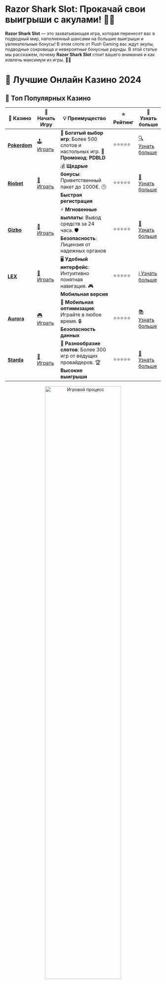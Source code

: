 # **Razor Shark Slot**: Прокачай свои выигрыши с акулами! 🦈💥

**Razor Shark Slot** — это захватывающая игра, которая перенесет вас в подводный мир, наполненный шансами на большие выигрыши и увлекательные бонусы! В этом слоте от Push Gaming вас ждут акулы, подводные сокровища и невероятные бонусные раунды. В этой статье мы расскажем, почему **Razor Shark Slot** стоит вашего внимания и как извлечь максимум из игры. 🎰💸

# 🎰 Лучшие Онлайн Казино 2024

## 🌟 Топ Популярных Казино

| 🎲 **Казино** | 🔗 **Начать Игру** | 💡 **Преимущество** | ⭐ **Рейтинг** | 🔗 **Узнать больше** |
|--------------|---------------------|---------------------|----------------|----------------------|
| [**Pokerdom**](https://brandplay.link/4k77v2yx) | [🕹️ Играть](https://brandplay.link/4k77v2yx) | 🎉 **Богатый выбор игр**: Более 500 слотов и настольных игр. 🎁 **Промокод**: **PDBLD** | ⭐⭐⭐⭐⭐ | [🔍 Узнать больше](https://brandplay.link/4k77v2yx) |
| [**Riobet**](https://brandplay.link/7xBLTPyj) | [🎰 Играть](https://brandplay.link/7xBLTPyj) | 💰 **Щедрые бонусы**: Приветственный пакет до 1000€. 🕒 **Быстрая регистрация** | ⭐⭐⭐⭐⭐ | [📖 Узнать больше](https://brandplay.link/7xBLTPyj) |
| [**Gizbo**](https://brandplay.link/bprXw4YV) | [🎲 Играть](https://brandplay.link/bprXw4YV) | ⚡ **Мгновенные выплаты**: Вывод средств за 24 часа. 🛡️ **Безопасность**: Лицензия от надежных органов | ⭐⭐⭐⭐⭐ | [📝 Узнать больше](https://brandplay.link/bprXw4YV) |
| [**LEX**](https://brandplay.link/zW4hdDFV) | [🤑 Играть](https://brandplay.link/zW4hdDFV) | 🖥️ **Удобный интерфейс**: Интуитивно понятная навигация. 🎮 **Мобильная версия** | ⭐⭐⭐⭐⭐ | [ℹ️ Узнать больше](https://brandplay.link/zW4hdDFV) |
| [**Aurora**](https://10trafic-stat2.com/click/668546556bcc6313411604bd/6766/13032/subaccount) | [🎮 Играть](https://10trafic-stat2.com/click/668546556bcc6313411604bd/6766/13032/subaccount) | 📱 **Мобильная оптимизация**: Играйте в любое время. 🔒 **Безопасность данных** | ⭐⭐⭐⭐⭐ | [📚 Узнать больше](https://10trafic-stat2.com/click/668546556bcc6313411604bd/6766/13032/subaccount) |
| [**Starda**](https://brandplay.link/fB7xwRFL) | [🎯 Играть](https://brandplay.link/fB7xwRFL) | 🎰 **Разнообразие слотов**: Более 300 игр от ведущих провайдеров. 🏆 **Высокие выигрыши** | ⭐⭐⭐⭐⭐ | [🔎 Узнать больше](https://brandplay.link/fB7xwRFL) |

<div align="center">
    <img src="https://i.pinimg.com/originals/87/9e/b9/879eb9354dd0699582408b68f2e253b2.gif" alt="Игровой процесс" width="70%">
</div>

## 💎 Лучшие Бонусы и Акции

| 🎲 **Казино** | 🔗 **Начать Игру** | 💡 **Преимущество** | ⭐ **Рейтинг** | 🔗 **Узнать больше** |
|--------------|---------------------|---------------------|----------------|----------------------|
| [**Kometa**](https://brandplay.link/8ZymQJV8) | [🎰 Играть](https://brandplay.link/8ZymQJV8) | 🎁 **Эксклюзивные бонусы**: Регулярные акции и промо. 🔄 **Программы лояльности** | ⭐⭐⭐⭐☆ | [🔍 Узнать больше](https://brandplay.link/8ZymQJV8) |
| [**R7**](https://brandplay.link/bMd3Yjsw) | [🕹️ Играть](https://brandplay.link/bMd3Yjsw) | 🕒 **Круглосуточная поддержка**: Всегда на связи. 💸 **Высокие лимиты** | ⭐⭐⭐⭐☆ | [📖 Узнать больше](https://brandplay.link/bMd3Yjsw) |
| [**7K**](https://brandplay.link/BvQyFShp) | [🎲 Играть](https://brandplay.link/BvQyFShp) | 🌟 **Эксклюзивные бонусы**: Только для VIP игроков. 🎉 **Сезонные акции** | ⭐⭐⭐⭐☆ | [📝 Узнать больше](https://brandplay.link/BvQyFShp) |
| [**Kent**](https://brandplay.link/Fv2WP3js) | [🤑 Играть](https://brandplay.link/Fv2WP3js) | 📈 **Высокий RTP**: Более 98%. 💼 **Профессиональная поддержка** | ⭐⭐⭐⭐☆ | [ℹ️ Узнать больше](https://brandplay.link/Fv2WP3js) |
| [**1Xslots**](https://brandplay.link/hSB1khtr) | [🎮 Играть](https://brandplay.link/hSB1khtr) | 🎉 **Множество акций**: Еженедельные бонусы и турниры. 🛡️ **Безопасность** | ⭐⭐⭐⭐☆ | [📚 Узнать больше](https://brandplay.link/hSB1khtr) |
| [**Gama**](https://brandplay.link/j6NMKsDz) | [🎯 Играть](https://brandplay.link/j6NMKsDz) | 🔍 **Интуитивный интерфейс**: Легкость использования. 🏅 **Престижные турниры** | ⭐⭐⭐⭐☆ | [🔎 Узнать больше](https://brandplay.link/j6NMKsDz) |

<div align="center">
    <img src="https://i.pinimg.com/originals/87/9e/b9/879eb9354dd0699582408b68f2e253b2.gif" alt="Игровой процесс" width="70%">
</div>

## 🚀 Быстрые Выигрыши и Поддержка

| 🎲 **Казино** | 🔗 **Начать Игру** | 💡 **Преимущество** | ⭐ **Рейтинг** | 🔗 **Узнать больше** |
|--------------|---------------------|---------------------|----------------|----------------------|
| [**Onion**](https://brandplay.link/zBGRVpQ9) | [🎰 Играть](https://brandplay.link/zBGRVpQ9) | 🤑 **Низкие ставки**: Идеально для начинающих. 🔄 **Быстрые выводы** | ⭐⭐⭐⭐☆ | [🔍 Узнать больше](https://brandplay.link/zBGRVpQ9) |
| [**Чемпион**](https://temon-gter.cfd/go/lRq?p80412p304504pcc44t17455) | [🕹️ Играть](https://temon-gter.cfd/go/lRq?p80412p304504pcc44t17455) | 🏅 **Лояльная программа**: Награды за активность. 🎁 **Ежемесячные бонусы** | ⭐⭐⭐⭐☆ | [📖 Узнать больше](https://temon-gter.cfd/go/lRq?p80412p304504pcc44t17455) |
| [**Vavada**](https://vavadapartner.pro/?promo=ea5c9275-6854-4505-94fc-95ab18221945-linkb2) | [🎲 Играть](https://vavadapartner.pro/?promo=ea5c9275-6854-4505-94fc-95ab18221945-linkb2) | 🚀 **Быстрая регистрация**: Начните играть мгновенно. 🔐 **Безопасные транзакции** | ⭐⭐⭐⭐☆ | [📝 Узнать больше](https://vavadapartner.pro/?promo=ea5c9275-6854-4505-94fc-95ab18221945-linkb2) |
| [**Friends**](https://gofriends.kim/linkb2) | [🤑 Играть](https://gofriends.kim/linkb2) | 🤝 **Социальные игры**: Играйте с друзьями. 🌐 **Мультиплатформенность** | ⭐⭐⭐⭐☆ | [ℹ️ Узнать больше](https://gofriends.kim/linkb2) |
| [**1WIN**](https://brandplay.link/smXVpBbG) | [🎮 Играть](https://brandplay.link/smXVpBbG) | 🏆 **Спортивные ставки**: Широкий выбор видов спорта. 💵 **Высокие коэффициенты** | ⭐⭐⭐⭐☆ | [📚 Узнать больше](https://brandplay.link/smXVpBbG) |
| [**Drip**](https://drp-ircp01.com/c07e6a3db) | [🎯 Играть](https://drp-ircp01.com/c07e6a3db) | 🌐 **Инновационные игры**: Новейшие игровые технологии. 🛡️ **Высокая безопасность** | ⭐⭐⭐⭐☆ | [🔎 Узнать больше](https://drp-ircp01.com/c07e6a3db) |
| [**JoyCasino**](https://rpc30.call2me.pro/?/ru/registration?apkpop=0&partner=p24970p3291217pc98f) | [🎰 Играть](https://rpc30.call2me.pro/?/ru/registration?apkpop=0&partner=p24970p3291217pc98f) | 🎁 **Приятные бонусы**: Ежедневные акции и подарки. 🕹️ **Разнообразие игр** | ⭐⭐⭐⭐☆ | [🔍 Узнать больше](https://rpc30.call2me.pro/?/ru/registration?apkpop=0&partner=p24970p3291217pc98f) |

<div align="center">
    <img src="https://i.pinimg.com/originals/87/9e/b9/879eb9354dd0699582408b68f2e253b2.gif" alt="Игровой процесс" width="70%">
</div>
---

✨ **Выбирайте лучшее казино для себя и наслаждайтесь игрой! Удачи!** ✨
![Razor Shark Slot](https://i.pinimg.com/originals/a9/29/6e/a9296ea1cf6a7c20a985e593451f0323.png)

### Что такое **Razor Shark Slot**? 🦈

**Razor Shark Slot** — это видеослот от известного разработчика Push Gaming, который привлекает игроков своей уникальной темой, высокими шансами на победу и множеством бонусных возможностей. Слот имеет 5 барабанов и 4 ряда, а также предлагает 20 линий для формирования выигрышных комбинаций. В мире подводных сокровищ игрокам предстоит встретиться с акулами, которые скрывают в себе не только страшную мощь, но и огромные выигрыши! 🌊💎

### Основные особенности **Razor Shark Slot** 🦈

1. **Подводная тема с акулами** 🌊  
   Действие игры разворачивается под водой, где вы встретите самых разных морских обитателей, а главная звезда — это, конечно, акула. Всё в игре напоминает настоящую подводную экспедицию, наполненную бонусами и сюрпризами.

2. **Функция Razor Reveal** 🪙  
   Одна из главных особенностей **Razor Shark Slot** — это функция Razor Reveal, которая активируется при выпадении специального символа. Он открывает скрытые множители, что может значительно увеличить ваш выигрыш.

3. **Бонусные фриспины** 🎉  
   При выпадении трех или более символов с акулой на барабанах активируются бесплатные вращения, где множители могут возрасти, обеспечивая огромные выплаты.

4. **Высокий RTP** 📈  
   **Razor Shark Slot** предлагает высокий процент возврата игроку (RTP), что дает отличные шансы на выигрыш. Это делает игру привлекательной для любителей онлайн-слотов.

5. **Плавные анимации и графика** 🌟  
   Игра привлекает вниманием своим качественным дизайном и яркими анимациями. В сочетании с увлекательными бонусами и звуковыми эффектами, **Razor Shark** создаёт настоящую атмосферу подводного мира.

### Как играть в **Razor Shark Slot**? 🎰

**Razor Shark Slot** не требует особых навыков и подхода, что делает его доступным как для новичков, так и для опытных игроков. Вот основные моменты:

1. **Настройка ставки** 💸  
   Перед тем как начать, установите ставку. **Razor Shark Slot** имеет широкий диапазон ставок, что позволяет каждому выбрать комфортную для себя сумму. Вы можете настроить ставку в зависимости от вашего бюджета.

2. **Запуск барабанов** 🔄  
   Нажмите кнопку запуска и наслаждайтесь игрой. Символы будут вращаться, и вы будете надеяться на выпадение выигрышей по линии.

3. **Использование бонусных фишек** 🎁  
   В **Razor Shark Slot** часто выпадают бонусы, которые могут увеличить ваши шансы на победу. Используйте их, чтобы увеличить сумму выигрыша.

4. **Активирование фриспинов** 🎰  
   Когда три или больше символов акулы появятся на экране, активируются бесплатные вращения. В этом раунде часто появляются множители, что позволяет выиграть намного больше!

### Почему стоит выбрать **Razor Shark Slot**? 🦈

Вот несколько причин, почему **Razor Shark Slot** заслуживает вашего внимания:

- **Уникальная тема и захватывающая атмосфера** 🌊  
  Погружение в мир подводных приключений с акулами и сокровищами создаёт захватывающий опыт для игроков.

- **Высокие шансы на победу** 💸  
  Высокий RTP и бонусные функции делают игру привлекательной для всех типов игроков, включая тех, кто ищет большие выигрыши.

- **Доступность на разных устройствах** 📱  
  **Razor Shark Slot** доступен как на компьютерах, так и на мобильных устройствах, что позволяет играть в любой удобной обстановке.

- **Погружение в атмосферу океана** 🌟  
  Качество графики и звукового оформления позволяет полностью погрузиться в подводный мир и насладиться каждой минутой игры.

### Как начать играть в **Razor Shark Slot** на реальные деньги? 💰

1. **Выбор казино** 🖥️  
   Для начала выберите лицензированное онлайн-казино, которое предлагает **Razor Shark Slot**. Обратите внимание на безопасность сайта и отзывы других игроков.

2. **Пополнение счета** 💳  
   Внесите депозит с помощью доступных методов оплаты. Множество онлайн-казино предлагают удобные способы пополнения счета, такие как банковские карты, электронные кошельки и криптовалюты.

3. **Запуск игры** 🎮  
   Откройте **Razor Shark Slot** в выбранном казино и настройте свою ставку. Затем нажмите на кнопку запуска и начните вращать барабаны!

4. **Использование бонусов** 🎁  
   Многие онлайн-казино предлагают бонусы и фриспины для игры в **Razor Shark Slot**. Это отличная возможность для увеличения вашего выигрыша!

### Стратегии для игры в **Razor Shark Slot** 🏆

Чтобы повысить свои шансы на успех в **Razor Shark Slot**, можно использовать несколько стратегий:

1. **Управление банкроллом** 💸  
   Важно следить за своими ставками и не увеличивать их слишком быстро. Лучше начать с минимальных ставок и постепенно увеличивать их по мере выигрышей.

2. **Играйте на бонусах** 🎁  
   Используйте фриспины и бонусы для повышения своих шансов на победу. Это поможет вам выиграть больше без дополнительных затрат.

3. **Следите за частотой выпадения бонусов** 🔍  
   Если слот начинает часто выплачивать бонусы и множители, это может быть знаком того, что удача на вашей стороне.

### Заключение: Почему стоит играть в **Razor Shark Slot**? 🦈

**Razor Shark Slot** — это захватывающий и прибыльный слот, который привлечет любителей подводных приключений и сладких выигрышей! С его бонусными функциями, высоким RTP и захватывающей темой, этот слот может стать вашим новым фаворитом. Начните играть в **Razor Shark Slot** и получите шанс на крупные выигрыши! 🎰💥

**Razor Shark Slot** — это акулы, сокровища и шанс на огромный выигрыш! 🦈💸
